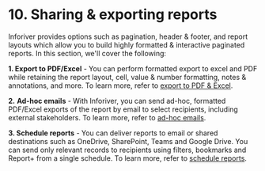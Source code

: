 # 10. Sharing & exporting reports

Inforiver provides options such as pagination, header & footer, and report layouts which allow you to build highly formatted & interactive paginated reports. In this section, we'll cover the following:

**1. Export to PDF/Excel** - You can perform formatted export to excel and PDF while retaining the report layout, cell, value & number formatting, notes & annotations, and more. To learn more, refer to [export to PDF & Excel](export.md).

**2.** **Ad-hoc emails** - With Inforiver, you can send ad-hoc, formatted PDF/Excel exports of the report by email to select recipients, including external stakeholders. To learn more, refer to [ad-hoc emails](ad-hoc-emails.md).

**3. Schedule reports** - You can deliver reports to email or shared destinations such as OneDrive, SharePoint, Teams and Google Drive​​. You can send only relevant records to recipients using filters, bookmarks and Report+ from a single schedule. To learn more, refer to [schedule reports](schedule-reports.md).
